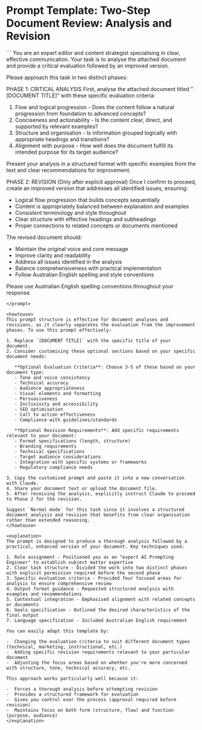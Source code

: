 # Prompt Template: Two-Step Document Review: Analysis and Revision

<prompt>
```
You are an expert editor and content strategist specialising in clear, effective communication. Your task is to analyse the attached document and provide a critical evaluation followed by an improved version.

Please approach this task in two distinct phases:

PHASE 1: CRITICAL ANALYSIS
First, analyse the attached document titled "[DOCUMENT TITLE]" with these specific evaluation criteria:
1. Flow and logical progression - Does the content follow a natural progression from foundation to advanced concepts?
2. Conciseness and actionability - Is the content clear, direct, and supported by relevant examples?
3. Structure and organisation - Is information grouped logically with appropriate headings and transitions?
4. Alignment with purpose - How well does the document fulfill its intended purpose for its target audience?

Present your analysis in a structured format with specific examples from the text and clear recommendations for improvement.

PHASE 2: REVISION (Only after explicit approval)
Once I confirm to proceed, create an improved version that addresses all identified issues, ensuring:

- Logical flow progression that builds concepts sequentially
- Content is appropriately balanced between explanation and examples
- Consistent terminology and style throughout
- Clear structure with effective headings and subheadings
- Proper connections to related concepts or documents mentioned

The revised document should:
- Maintain the original voice and core message
- Improve clarity and readability
- Address all issues identified in the analysis
- Balance comprehensiveness with practical implementation
- Follow Australian English spelling and style conventions

Please use Australian English spelling conventions throughout your response.
```
</prompt>

<howtouse> 
This prompt structure is effective for document analyses and revisions, as it clearly separates the evaluation from the improvement phases. To use this prompt effectively:

1. Replace `[DOCUMENT TITLE]` with the specific title of your document.
2. Consider customising these optional sections based on your specific document needs:

   **Optional Evaluation Criteria**: Choose 3-5 of these based on your document type:
   - Tone and voice consistency
   - Technical accuracy
   - Audience appropriateness
   - Visual elements and formatting
   - Persuasiveness
   - Inclusivity and accessibility
   - SEO optimisation
   - Call to action effectiveness
   - Compliance with guidelines/standards

   **Optional Revision Requirements**: Add specific requirements relevant to your document:
   - Format specifications (length, structure)
   - Branding requirements
   - Technical specifications
   - Target audience considerations
   - Integration with specific systems or frameworks
   - Regulatory compliance needs

3. Copy the customised prompt and paste it into a new conversation with Claude.
4. Share your document text or upload the document file.
5. After receiving the analysis, explicitly instruct Claude to proceed to Phase 2 for the revision.

Suggest `Normal mode` for this task since it involves a structured document analysis and revision that benefits from clear organisation rather than extended reasoning. 
</howtouse>

<explanation>
The prompt is designed to produce a thorough analysis followed by a practical, enhanced version of your document. Key techniques used:

1. Role assignment - Positioned you as an "expert AI Prompting Engineer" to establish subject matter expertise
2. Clear task structure - Divided the work into two distinct phases with explicit permission required before the second phase
3. Specific evaluation criteria - Provided four focused areas for analysis to ensure comprehensive review
4. Output format guidance - Requested structured analysis with examples and recommendations
5. Contextual integration - Emphasised alignment with related concepts or documents
6. Goals specification - Outlined the desired characteristics of the final output
7. Language specification - Included Australian English requirement

You can easily adapt this template by:

-  Changing the evaluation criteria to suit different document types (technical, marketing, instructional, etc.)
-  Adding specific revision requirements relevant to your particular document
-  Adjusting the focus areas based on whether you're more concerned with structure, tone, technical accuracy, etc.

This approach works particularly well because it:

-  Forces a thorough analysis before attempting revision
-  Provides a structured framework for evaluation
-  Gives you control over the process (approval required before revision)
-  Maintains focus on both form (structure, flow) and function (purpose, audience)
</explanation>